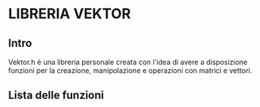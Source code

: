 # LIBRERIA VEKTOR

## Intro
Vektor.h è una libreria personale creata con l'idea di avere a disposizione funzioni per la creazione, manipolazione e operazioni con matrici e vettori.
## Lista delle funzioni